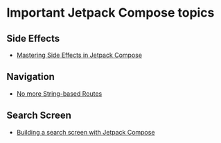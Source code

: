 # Important Jetpack Compose topics


## Side Effects
- [Mastering Side Effects in Jetpack Compose](https://proandroiddev.com/mastering-side-effects-in-jetpack-compose-b7ee46162c01)

## Navigation
- [No more String-based Routes](https://youtu.be/r1gpJK7b0S4?si=PUyQ5F9N0h7gaALD)

## Search Screen
- [Building a search screen with Jetpack Compose](https://proandroiddev.com/jetpack-compose-search-screen-recommendations-7b5c8c119c0e)
